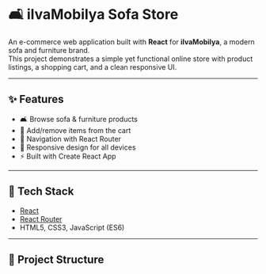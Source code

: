 # 🛋️ ilvaMobilya Sofa Store

An e-commerce web application built with **React** for **ilvaMobilya**, a modern sofa and furniture brand.  
This project demonstrates a simple yet functional online store with product listings, a shopping cart, and a clean responsive UI.

---

## ✨ Features
- 🛋️ Browse sofa & furniture products  
- 🛒 Add/remove items from the cart  
- 🔗 Navigation with React Router  
- 📱 Responsive design for all devices  
- ⚡ Built with Create React App  

---

## 🚀 Tech Stack
- [React](https://react.dev/)  
- [React Router](https://reactrouter.com/)  
- HTML5, CSS3, JavaScript (ES6)  

---

## 📂 Project Structure